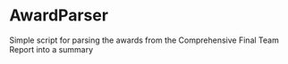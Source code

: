 # AwardParser
Simple script for parsing the awards from the Comprehensive Final Team Report into a summary
